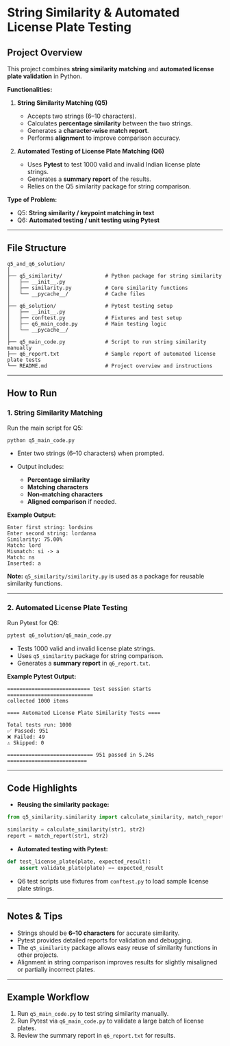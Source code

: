 

# String Similarity & Automated License Plate Testing

## Project Overview

This project combines **string similarity matching** and **automated license plate validation** in Python.

**Functionalities:**

1. **String Similarity Matching (Q5)**

   * Accepts two strings (6–10 characters).
   * Calculates **percentage similarity** between the two strings.
   * Generates a **character-wise match report**.
   * Performs **alignment** to improve comparison accuracy.

2. **Automated Testing of License Plate Matching (Q6)**

   * Uses **Pytest** to test 1000 valid and invalid Indian license plate strings.
   * Generates a **summary report** of the results.
   * Relies on the Q5 similarity package for string comparison.

**Type of Problem:**

* Q5: **String similarity / keypoint matching in text**
* Q6: **Automated testing / unit testing using Pytest**

---

## File Structure

```
q5_and_q6_solution/
│
├── q5_similarity/              # Python package for string similarity
│   ├── __init__.py
│   ├── similarity.py           # Core similarity functions
│   └── __pycache__/            # Cache files
│
├── q6_solution/                # Pytest testing setup
│   ├── __init__.py
│   ├── conftest.py             # Fixtures and test setup
│   ├── q6_main_code.py         # Main testing logic
│   └── __pycache__/
│
├── q5_main_code.py             # Script to run string similarity manually
├── q6_report.txt               # Sample report of automated license plate tests
└── README.md                   # Project overview and instructions
```

---


## How to Run

### 1. String Similarity Matching

Run the main script for Q5:

```bash
python q5_main_code.py
```

* Enter two strings (6–10 characters) when prompted.
* Output includes:

  * **Percentage similarity**
  * **Matching characters**
  * **Non-matching characters**
  * **Aligned comparison** if needed.

**Example Output:**

```
Enter first string: lordsins
Enter second string: lordansa
Similarity: 75.00%
Match: lord
Mismatch: si -> a
Match: ns
Inserted: a
```

**Note:** `q5_similarity/similarity.py` is used as a package for reusable similarity functions.

---

### 2. Automated License Plate Testing

Run Pytest for Q6:

```bash
pytest q6_solution/q6_main_code.py
```

* Tests 1000 valid and invalid license plate strings.
* Uses `q5_similarity` package for string comparison.
* Generates a **summary report** in `q6_report.txt`.

**Example Pytest Output:**

```
=========================== test session starts ============================
collected 1000 items

==== Automated License Plate Similarity Tests ====

Total tests run: 1000
✅ Passed: 951
❌ Failed: 49
⚠️ Skipped: 0

============================ 951 passed in 5.24s ==========================
```

---

## Code Highlights

* **Reusing the similarity package:**

```python
from q5_similarity.similarity import calculate_similarity, match_report

similarity = calculate_similarity(str1, str2)
report = match_report(str1, str2)
```

* **Automated testing with Pytest:**

```python
def test_license_plate(plate, expected_result):
    assert validate_plate(plate) == expected_result
```

* Q6 test scripts use fixtures from `conftest.py` to load sample license plate strings.

---

## Notes & Tips

* Strings should be **6–10 characters** for accurate similarity.
* Pytest provides detailed reports for validation and debugging.
* The `q5_similarity` package allows easy reuse of similarity functions in other projects.
* Alignment in string comparison improves results for slightly misaligned or partially incorrect plates.

---

## Example Workflow

1. Run `q5_main_code.py` to test string similarity manually.
2. Run Pytest via `q6_main_code.py` to validate a large batch of license plates.
3. Review the summary report in `q6_report.txt` for results.
